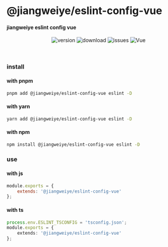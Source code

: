 # @jiangweiye/eslint-config-vue

#### jiangweiye eslint config vue

<p align="center">
  <img src="https://img.shields.io/npm/v/@jiangweiye/eslint-config-vue" alt='version'>
  <img src="https://img.shields.io/npm/dm/@jiangweiye/eslint-config-vue" alt='download'>
  <img src="https://img.shields.io/github/issues/jwyGithub/eslint-config" alt='issues'>
  <img src="https://img.shields.io/github/license/jwyGithub/eslint-config" alt='Vue'>
</p>
<br />

### install

#### with pnpm

```sh
pnpm add @jiangweiye/eslint-config-vue eslint -D
```

#### with yarn

```sh
yarn add @jiangweiye/eslint-config-vue eslint -D
```

#### with npm

```sh
npm install @jiangweiye/eslint-config-vue eslint -D
```

### use

#### with js

```js
module.exports = {
    extends: '@jiangweiye/eslint-config-vue'
};
```

#### with ts

```typescript
process.env.ESLINT_TSCONFIG = 'tsconfig.json';
module.exports = {
    extends: '@jiangweiye/eslint-config-vue'
};
```

